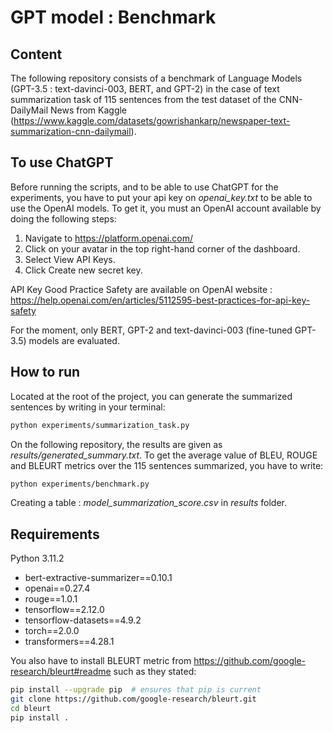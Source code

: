 # GPT model : Benchmark

## Content

The following repository consists of a benchmark of Language Models (GPT-3.5 : text-davinci-003, BERT, and GPT-2) in the case of text summarization task of 115 sentences from the test dataset of the CNN-DailyMail News from Kaggle (https://www.kaggle.com/datasets/gowrishankarp/newspaper-text-summarization-cnn-dailymail).

## To use ChatGPT

Before running the scripts, and to be able to use ChatGPT for the experiments, you have to put your api key on *openai_key.txt* to be able to use the OpenAI models. To get it, you must an OpenAI account available by doing the following steps:

1. Navigate to https://platform.openai.com/
2. Click on your avatar in the top right-hand corner of the dashboard.
2. Select View API Keys.
3. Click Create new secret key.

API Key Good Practice Safety are available on OpenAI website : https://help.openai.com/en/articles/5112595-best-practices-for-api-key-safety

For the moment, only BERT, GPT-2 and text-davinci-003 (fine-tuned GPT-3.5) models are evaluated.

## How to run

Located at the root of the project, you can generate the summarized sentences by writing in your terminal:
```sh
python experiments/summarization_task.py
  ```

On the following repository, the results are given as *results/generated_summary.txt*. To get the average value of BLEU, ROUGE and BLEURT metrics over the 115 sentences summarized, you have to write:

```sh
python experiments/benchmark.py
  ```

Creating a table : *model_summarization_score.csv* in *results* folder.

## Requirements

Python 3.11.2

- bert-extractive-summarizer==0.10.1
- openai==0.27.4
- rouge==1.0.1
- tensorflow==2.12.0
- tensorflow-datasets==4.9.2
- torch==2.0.0
- transformers==4.28.1

You also have to install BLEURT metric from https://github.com/google-research/bleurt#readme such as they stated:

```sh
pip install --upgrade pip  # ensures that pip is current
git clone https://github.com/google-research/bleurt.git
cd bleurt
pip install .
  ```
